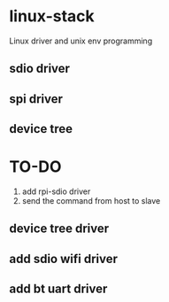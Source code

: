 # linux-stack
Linux driver and unix env programming

## sdio driver

## spi driver

## device tree

# TO-DO
1. add rpi-sdio driver
2. send the command from host to slave

## device tree driver
## add sdio wifi driver
## add bt uart driver

